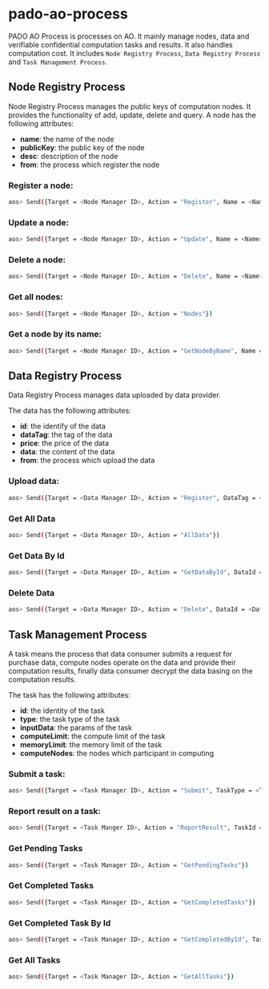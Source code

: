 # pado-ao-process
PADO AO Process is processes on AO. It mainly manage nodes, data and verifiable confidential computation tasks and results. It also handles computation cost. It includes `Node Registry Process`, `Data Registry Process` and `Task Management Process`.

## Node Registry Process
Node Registry Process manages the public keys of computation nodes. It provides the functionality of add, update, delete and query.
A node has the following attributes:
- **name**: the name of the node
- **publicKey**: the public key of the node
- **desc**: description of the node
- **from**: the process which register the node

###  Register a node:
  ```bash
  aos> Send({Target = <Node Manager ID>, Action = "Register", Name = <Name>, Data = <Public Key>, Desc = <Desc>})
  ```

###  Update a node:
  ```bash
  aos> Send({Target = <Node Manager ID>, Action = "Update", Name = <Name>, Data = <Public Key>, Desc = <Desc>})
  ```

###  Delete a node:
  ```bash
  aos> Send({Target = <Node Manager ID>, Action = "Delete", Name = <Name>})
  ```  

###  Get all nodes:
  ```bash
  aos> Send({Target = <Node Manager ID>, Action = "Nodes"})
  ```
  
###  Get a node by its name:
  ```bash
  aos> Send({Target = <Node Manager ID>, Action = "GetNodeByName", Name = <Name>})
  ```     

## Data Registry Process
Data Registry Process manages data uploaded by data provider. 

The data has the following attributes:
- **id**: the identify of the data
- **dataTag**: the tag of the data
- **price**: the price of the data
- **data**: the content of the data
- **from**: the process which upload the data

###  Upload data:
  ```bash
  aos> Send({Target = <Data Manager ID>, Action = "Register", DataTag = <Data Tag>, Price = <Price>, Data = <EncSks>, Nonce = <Nonce>, EncMsg = <EncMsg>})
  ``` 

###  Get All Data
  ```bash
  aos> Send({Target = <Data Manager ID>, Action = "AllData"})
  ```

###  Get Data By Id
  ```bash
  aos> Send({Target = <Data Manager ID>, Action = "GetDataById", DataId = <Data ID>})
  ```

###  Delete Data
  ```bash
  aos> Send({Target = >Data Manager ID>, Action = "Delete", DataId = <Data ID>})
  ```

## Task Management Process
A task means the process that data consumer submits a request for purchase data, compute nodes operate on the data and provide their computation results, finally data consumer decrypt the data basing on the computation results.

The task has the following attributes:
 - **id**: the identity of the task
 - **type**: the task type of the task
 - **inputData**: the params of the task
 - **computeLimit**: the compute limit of the task
 - **memoryLimit**: the memory limit of the task
 - **computeNodes**: the nodes which participant in computing
   
###  Submit a task:
  ```bash
  aos> Send({Target = <Task Manager ID>, Action = "Submit", TaskType = <TaskType>, Data = <InputData>, ComputeLimit = <ComputeLimit>, MemoryLimit = <MemoryLimit>, ComputeNodes = <ComputeNodes>})
  ```
  
###  Report result on a task:
  ```bash
  aos> Send({Target = <Task Manger ID>, Action = "ReportResult", TaskId = <TaskID>, NodeName = <NodeName>})
  ```
  
###  Get Pending Tasks
  ```bash
  aos> Send({Target = <Task Manager ID>, Action = "GetPendingTasks"})
  ```
  
###  Get Completed Tasks
  ```bash
  aos> Send({Target = <Task Manager ID>, Action = "GetCompletedTasks"})
  ```
  
###  Get Completed Task By Id
  ```bash
  aos> Send({Target = <Task Manager ID>, Action = "GetCompletedById", TaskId = <TaskId>})
  ```
  
###  Get All Tasks
  ```bash
  aos> Send({Target = <Task Manager ID>, Action = "GetAllTasks"})
  ``` 
